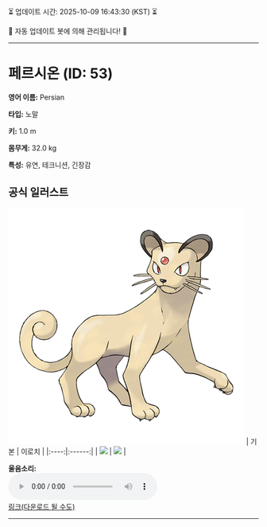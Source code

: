 
⏳ 업데이트 시간: 2025-10-09 16:43:30 (KST) ⏳

🤖 자동 업데이트 봇에 의해 관리됩니다! 🤖

---

# 페르시온 (ID: 53)
**영어 이름:** Persian

**타입:** 노말

**키:** 1.0 m

**몸무게:** 32.0 kg

**특성:** 유연, 테크니션, 긴장감

## 공식 일러스트
![](https://raw.githubusercontent.com/PokeAPI/sprites/master/sprites/pokemon/other/official-artwork/53.png)
| 기본 | 이로치 |
|:----:|:------:|
| <img src="http://play.pokemonshowdown.com/sprites/ani/persian.gif" width="200"> | <img src="http://play.pokemonshowdown.com/sprites/ani-shiny/persian.gif" width="200"> |

**울음소리:**<br><audio controls src="https://raw.githubusercontent.com/PokeAPI/cries/main/cries/pokemon/latest/53.ogg"></audio><br> [링크(다운로드 될 수도)](https://raw.githubusercontent.com/PokeAPI/cries/main/cries/pokemon/latest/53.ogg)


---
